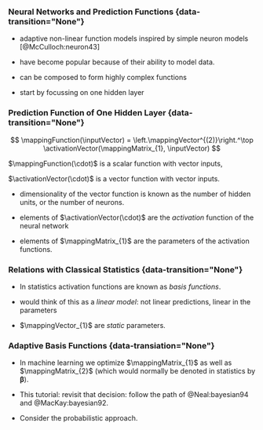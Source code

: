 ### Neural Networks and Prediction Functions {data-transition="None"}

*  adaptive non-linear function models inspired by simple neuron models [@McCulloch:neuron43]

*  have become popular because of their ability to model data.

* can be composed to form highly complex functions

* start by focussing on one hidden layer

### Prediction Function of One Hidden Layer {data-transition="None"}

$$
\mappingFunction(\inputVector) = \left.\mappingVector^{(2)}\right.^\top \activationVector(\mappingMatrix_{1}, \inputVector)
$$

$\mappingFunction(\cdot)$ is a scalar function with vector inputs,

$\activationVector(\cdot)$ is a vector function with vector inputs.

* dimensionality of the vector function is known as the number of hidden units, or the number of neurons.

* elements of $\activationVector(\cdot)$ are the *activation* function of the neural network

* elements of $\mappingMatrix_{1}$ are the parameters of the activation functions.

### Relations with Classical Statistics {data-transition="None"}

* In statistics activation functions are known as *basis functions*.

*  would think of this as a *linear model*: not linear predictions, linear in the parameters

* $\mappingVector_{1}$ are *static* parameters.


### Adaptive Basis Functions {data-transiation="None"}

* In machine learning we optimize $\mappingMatrix_{1}$ as well as  $\mappingMatrix_{2}$ (which would normally be denoted in statistics by $\boldsymbol{\beta}$).

* This tutorial: revisit that decision: follow the path of @Neal:bayesian94 and @MacKay:bayesian92.

* Consider the probabilistic approach.
